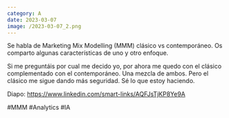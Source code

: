 ```yaml
--- 
category: A 
date: 2023-03-07 
image: /2023-03-07_2.png 
--- 
```


Se habla de Marketing Mix Modelling (MMM) clásico vs contemporáneo. Os comparto algunas características de uno y otro enfoque. 

Si me preguntáis por cual me decido yo, por ahora me quedo con el clásico complementado con el contemporáneo. Una mezcla de ambos. Pero el clásico me sigue dando más seguridad. Sé lo que estoy haciendo. 

Diapo:  https://www.linkedin.com/smart-links/AQFJsTjKP8Ye9A

#MMM #Analytics #IA